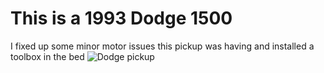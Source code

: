 # This is a 1993 Dodge 1500

I fixed up some minor motor issues this pickup was having and installed a toolbox in the bed
![Dodge pickup][def]

[def]: IMG_0457.jpg